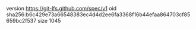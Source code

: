 version https://git-lfs.github.com/spec/v1
oid sha256:b6c429e73a66548383ec4d4d2ee6fa3368f16b44efaa864703cf85659bc2f537
size 1045
